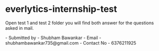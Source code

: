 # everlytics-internship-test
<p>Open test 1 and test 2 folder you will find both answer for the questions asked in mail.</p>
- Submitted by - Shubham Bawankar
- Email - shubhambawankar735@gmail.com
- Contact No - 6376211925

